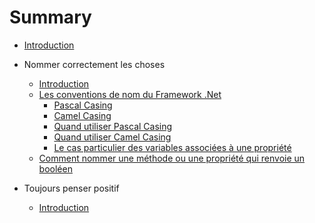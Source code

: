 # Summary


* [Introduction](README.md)
* Nommer correctement les choses
  * [Introduction](NameThingsCorrectly/README.md)
  * [Les conventions de nom du Framework .Net](NamingConventionsInFrameworkDotNet/README.md)
     * [Pascal Casing](NamingConventionsInFrameworkDotNet/PascalCasing.md)
     * [Camel Casing](NamingConventionsInFrameworkDotNet/CamelCasing.md)
     * [Quand utiliser Pascal Casing](NamingConventionsInFrameworkDotNet/WhenToUsePascalCasing.md)
     * [Quand utiliser Camel Casing](NamingConventionsInFrameworkDotNet/WhenToUseCamelCasing.md)
     * [Le cas particulier des variables associées à une propriété](NamingConventionsInFrameworkDotNet/SpecialCaseOfVariablesThatAreBackingFieldsOfProperties.md)
  * [Comment nommer une méthode ou une propriété qui renvoie un booléen](NameThingsCorrectly/HowToCreateNameForBooleanMethodOrPrperty.md)

* Toujours penser positif
  * [Introduction](ThinkPositive/README.md)



